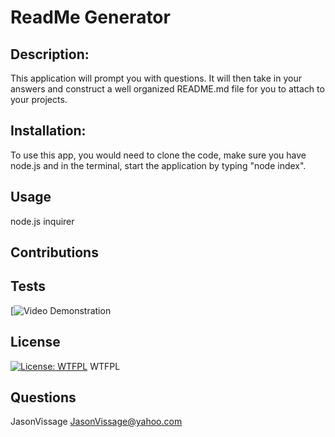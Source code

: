 # ReadMe Generator
## Description:
This application will prompt you with questions. It will then take in your answers and construct a well organized README.md file for you to attach to your projects. 
## Installation:
To use this app, you would need to clone the code, make sure you have node.js and in the terminal, start the application by typing "node index". 
## Usage
node.js inquirer
## Contributions

## Tests
[![Video Demonstration](https://watch.screencastify.com/v/56NjKn9EaXu2lO42AMux)
## License
[![License: WTFPL](https://img.shields.io/badge/License-WTFPL-brightgreen.svg)](http://www.wtfpl.net/about/)
WTFPL
## Questions
JasonVissage
JasonVissage@yahoo.com
